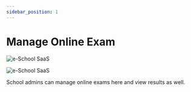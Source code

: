 ```yaml
---
sidebar_position: 1
---
```


# Manage Online Exam

![e-School SaaS](../../static/images/schooladmin/online-exam.png)

![e-School SaaS](../../static/images/schooladmin/online-exam-result.png)

School admins can manage online exams here and view results as well. 